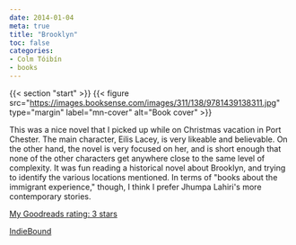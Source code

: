 ```yaml
---
date: 2014-01-04
meta: true
title: "Brooklyn"
toc: false
categories:
- Colm Tóibín
- books
---
```


{{< section "start" >}}
{{< figure src="https://images.booksense.com/images/311/138/9781439138311.jpg" type="margin" label="mn-cover" alt="Book cover" >}}

This was a nice novel that I picked up while on Christmas vacation in Port Chester. The main character, Eilis Lacey, is very likeable and believable. On the other hand, the novel is very focused on her, and is short enough that none of the other characters get anywhere close to the same level of complexity. It was fun reading a historical novel about Brooklyn, and trying to identify the various locations mentioned. In terms of "books about the immigrant experience," though, I think I prefer Jhumpa Lahiri's more contemporary stories.

[My Goodreads rating: 3 stars](https://www.goodreads.com/review/show/804933226)  

[IndieBound](https://www.indiebound.org/book/9781439138311)
